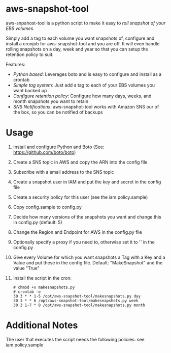 aws-snapshot-tool
=================
aws-snpahost-tool is a python script to make it easy to *roll snapshot of your EBS volumes*. 

Simply add a tag to each volume you want snapshots of, configure and install a cronjob for aws-snapshot-tool and you are off. It will even handle rolling snapshots on a day, week and year so that you can setup the retention policy to suit.

Features:
- *Python based*: Leverages boto and is easy to configure and install as a crontab
- *Simple tag system*: Just add a tag to each of your EBS volumes you want backed up
- *Configure retention policy*: Configure how many days, weeks, and month snapshots you want to retain
- *SNS Notifications*: aws-snapshot-tool works with Amazon SNS our of the box, so you can be notified of backups

Usage
==========
1. Install and configure Python and Boto (See: https://github.com/boto/boto)
2. Create a SNS topic in AWS and copy the ARN into the config file
3. Subscribe with a email address to the SNS topic
4. Create a snapshot user in IAM and put the key and secret in the config file
5. Create a security policy for this user (see the iam.policy.sample)
6. Copy config.sample to config.py
6. Decide how many versions of the snapshots you want and change this in config.py (default: 5)
7. Change the Region and Endpoint for AWS in the config.py file
8. Optionally specify a proxy if you need to, otherwise set it to '' in the config.py
9. Give every Volume for which you want snapshots a Tag with a Key and a Value and put these in the config file. Default: "MakeSnapshot" and the value "True"
10. Install the script in the cron: 

		# chmod +x makesnapshots.py
		# crontab -e
		30 3 * * 1-5 /opt/aws-snapshot-tool/makesnapshots.py day
		30 3 * * 6 /opt/aws-snapshot-tool/makesnapshots.py week
		30 3 1-7 * 0 /opt/aws-snapshot-tool/makesnapshots.py month

Additional Notes
=========
The user that executes the script needs the following policies: see iam.policy.sample
